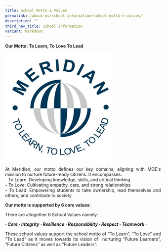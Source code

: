 ```yaml
---
title: School Motto & Values
permalink: /about-us/school-information/school-motto-n-values/
description: ""
third_nav_title: School Information
variant: markdown
---
```

<b>Our Motto: To Learn, To Love To Lead</b>

<img src="/images/About%20As/School_Logo.jpg" style="width:350px;height:350px;float:center">


<p align="justify">At Meridian, our motto defines our key domains, aligning with MOE's mission to nurture future-ready citizens. It encompasses:<br>
- To Learn: Developing knowledge, skills, and critical thinking<br>
- To Love: Cultivating empathy, care, and strong relationships<br>
- To Lead: Empowering students to take ownership, lead themselves and others, and contribute to society
</p>


<b>Our motto is supported by 6 core values:</b>

There are altogether 6 School Values namely:

_**· Care · Integrity · Resilience  · Responsibility · Respect ·&nbsp;Teamwork ·**_

<p align="justify">These school values support the school motto of “To Learn”, “To Love” and “To Lead” as it moves towards its vision of&nbsp; nurturing “Future Learners”, “Future Citizens” as well as “Future Leaders”.</p>